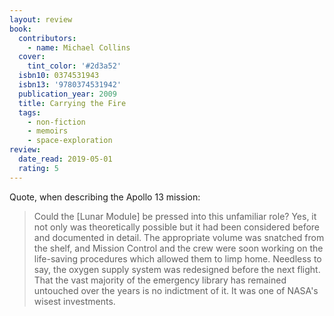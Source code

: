 ```yaml
---
layout: review
book:
  contributors:
    - name: Michael Collins
  cover:
    tint_color: '#2d3a52'
  isbn10: 0374531943
  isbn13: '9780374531942'
  publication_year: 2009
  title: Carrying the Fire
  tags:
    - non-fiction
    - memoirs
    - space-exploration
review:
  date_read: 2019-05-01
  rating: 5
---
```


Quote, when describing the Apollo 13 mission:

> Could the [Lunar Module] be pressed into this unfamiliar role?
> Yes, it not only was theoretically possible but it had been considered before and documented in detail.
> The appropriate volume was snatched from the shelf, and Mission Control and the crew were soon working on the life-saving procedures which allowed them to limp home.
> Needless to say, the oxygen supply system was redesigned before the next flight.
> That the vast majority of the emergency library has remained untouched over the years is no indictment of it.
> It was one of NASA's wisest investments.
